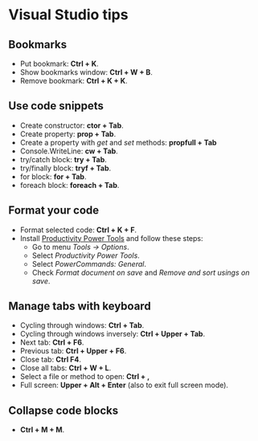 # Visual Studio tips

## Bookmarks

- Put bookmark: **Ctrl + K**.
- Show bookmarks window: **Ctrl + W + B**.
- Remove bookmark: **Ctrl + K + K**.


## Use code snippets

- Create constructor: **ctor + Tab**.
- Create property: **prop + Tab**.
- Create a property with *get* and *set* methods: **propfull + Tab**
- Console.WriteLine: **cw + Tab**.
- try/catch block: **try + Tab**.
- try/finally block: **tryf + Tab**.
- for block: **for + Tab**.
- foreach block: **foreach + Tab**.


## Format your code

- Format selected code: **Ctrl + K + F**.
- Install [Productivity Power Tools](https://marketplace.visualstudio.com/items?itemName=VisualStudioProductTeam.ProductivityPowerPack2017) and follow these steps:
	- Go to menu *Tools -> Options*.
	- Select *Productivity Power Tools*.
	- Select *PowerCommands: General*.
	- Check *Format document on save* and *Remove and sort usings on save*.

	
## Manage tabs with keyboard

- Cycling through windows: **Ctrl + Tab**.
- Cycling through windows inversely: **Ctrl + Upper + Tab**.
- Next tab: **Ctrl + F6**.
- Previous tab: **Ctrl + Upper + F6**.
- Close tab: **Ctrl F4**.
- Close all tabs: **Ctrl + W + L**.
- Select a file or method to open: **Ctrl + ,**
- Full screen: **Upper + Alt + Enter** (also to exit full screen mode).


## Collapse code blocks
- **Ctrl + M + M**.